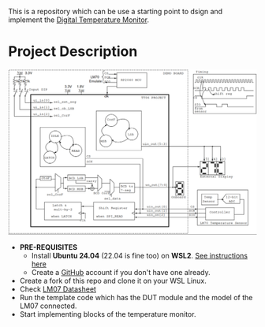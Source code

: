 This is a repository which can be use a starting point to dsign and implement the [Digital Temperature Monitor](https://github.com/silicon-efabless/tt06-silicon-tinytapeout-lm07).

# Project Description

![Block Diagram](docs/tt06-blockdiag.png)

- **PRE-REQUISITES**
  - Install **Ubuntu 24.04** (22.04 is fine too) on **WSL2**. [See instructions here](https://github.com/silicon-vlsi-org/eda-wsl2)
  - Create a [GitHub](https://github.com) account if you don't have one already.
- Create a fork of this repo and clone it on your WSL Linux.
- Check [LM07 Datasheet](docs/datasheet-LM70-TI-tempSensor.pdf) 
- Run the template code which has the DUT module and the model of the LM07  connected.
- Start implementing blocks of the temperature monitor.
